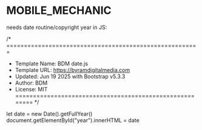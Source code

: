 # MOBILE_MECHANIC

needs date routine/copyright year in JS:

/* =======================================================
  * Template Name: BDM date.js
  * Template URL: https://byramdigitalmedia.com
  * Updated: Jun 19 2025 with Bootstrap v5.3.3
  * Author: BDM
  * License: MIT
  ======================================================== */

let date = new Date().getFullYear()
document.getElementById("year").innerHTML = date
